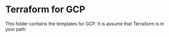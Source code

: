 # Terraform for GCP


This folder contains the templates for GCP. It is assume that Terraform is in your path